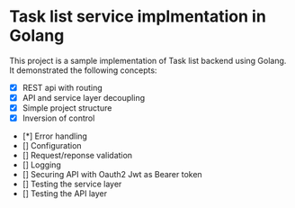 # Task list service implmentation in Golang

This project is a sample implementation of Task list backend using Golang.
It demonstrated the following concepts:

- [x] REST api with routing
- [x] API and service layer decoupling
- [x] Simple project structure
- [x] Inversion of control
- [*] Error handling
- [] Configuration
- [] Request/reponse validation
- [] Logging
- [] Securing API with Oauth2 Jwt as Bearer token
- [] Testing the service layer
- [] Testing the API layer
